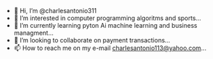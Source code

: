 - 👋 Hi, I’m @charlesantonio311
- 👀 I’m interested in computer programming algoritms and sports...
- 🌱 I’m currently learning pyton Ai machine learning and business managment...
- 💞️ I’m looking to collaborate on payment transactions...
- 📫 How to reach me on my e-mail charlesantonio113@yahoo.com...

<!---
charlesantonio311/charlesantonio311 is a ✨ special ✨ repository because its `README.md` (this file) appears on your GitHub profile.
You can click the Preview link to take a look at your changes.
--->
